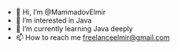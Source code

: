 - 👋 Hi, I’m @MammadovElmir
- 👀 I’m interested in Java
- 🌱 I’m currently learning Java deeply
- 📫 How to reach me freelanceelmir@gmail.com

<!---
MammadovElmir/MammadovElmir is a ✨ special ✨ repository because its `README.md` (this file) appears on your GitHub profile.
You can click the Preview link to take a look at your changes.
--->
